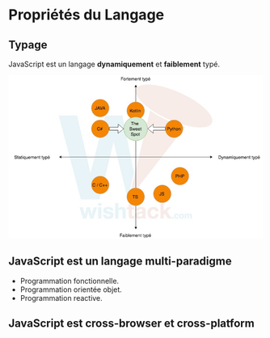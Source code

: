 # Propriétés du Langage

## Typage

JavaScript est un langage **dynamiquement** et **faiblement** typé.

![](../.gitbook/assets/language-properties.jpg)

## JavaScript est un langage multi-paradigme

* Programmation fonctionnelle.
* Programmation orientée objet.
* Programmation reactive.

## JavaScript est cross-browser et cross-platform

